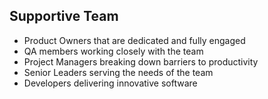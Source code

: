 ##  Supportive Team

* Product Owners that are dedicated and fully engaged
* QA members working closely with the team
* Project Managers breaking down barriers to productivity
* Senior Leaders serving the needs of the team
* Developers delivering innovative software
